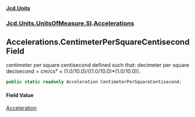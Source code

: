 #### [Jcd.Units](index.md 'index')
### [Jcd.Units.UnitsOfMeasure.SI](Jcd.Units.UnitsOfMeasure.SI.md 'Jcd.Units.UnitsOfMeasure.SI').[Accelerations](Accelerations.md 'Jcd.Units.UnitsOfMeasure.SI.Accelerations')

## Accelerations.CentimeterPerSquareCentisecond Field

centimeter per square centisecond defined such that: decimeter per square decisecond = cm/cs² ×
(1.0/10.0)/((1.0/10.0)*(1.0/10.0)).

```csharp
public static readonly Acceleration CentimeterPerSquareCentisecond;
```

#### Field Value
[Acceleration](Acceleration.md 'Jcd.Units.UnitTypes.Acceleration')